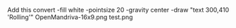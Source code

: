 Add this
convert -fill white -pointsize 20 -gravity center -draw "text 300,410 'Rolling'" OpenMandriva-16x9.png test.png
